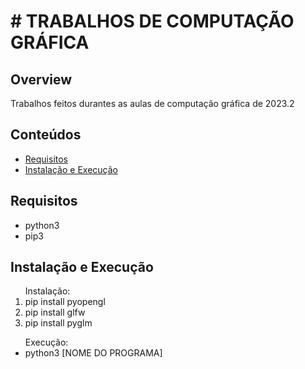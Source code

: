 <h1># TRABALHOS DE COMPUTAÇÃO GRÁFICA</h1>
 
<h2>Overview</h2>
<p>Trabalhos feitos durantes as aulas de computação gráfica de 2023.2<p>
 
<h2>Conteúdos</h2>
  <ul>
    <li><a href="#requisitos">Requisitos</a></li>
    <li><a href="#instalacao-e-execucao">Instalação e Execução</a></li>
  </ul>
 
  <h2 id="requisitos">Requisitos</h2>
  <ul>
    <li>python3</li>
    <li>pip3</li>
  </ul>
 
  <h2 id="instalacao-e-execucao">Instalação e Execução</h2>
  <ol>
    <th>Instalação:</th>
    <br>
    <li>pip install pyopengl</li>
    <li>pip install glfw</li>
    <li>pip install pyglm</li>
  </ol>

  <ul>
    <th>Execução:</th>
    <li>python3 [NOME DO PROGRAMA]</li>
  </ul>
 
  
